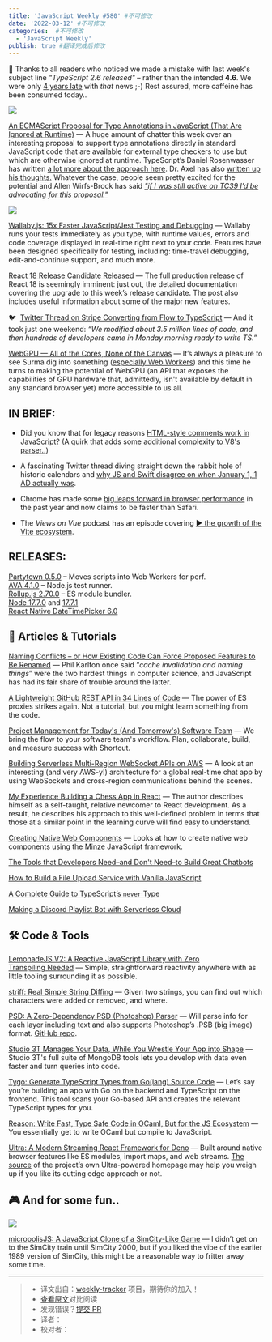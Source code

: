 ```yaml
---
title: 'JavaScript Weekly #580' #不可修改
date: '2022-03-12' #不可修改
categories:  #不可修改
  - 'JavaScript Weekly'
publish: true #翻译完成后修改
---
```


🤦 Thanks to all readers who noticed we made a mistake with last week's subject line _"TypeScript 2.6 released"_ – rather than the intended **4.6**. We were only [4 years late](https://javascriptweekly.com/link/120875/web) with _that_ news ;-) Rest assured, more caffeine has been consumed today..

<!--以上是预览信息，图片一张或限制百字左右，前者优先，全文请使用二级及以下标题-->
<!-- more -->

[![](https://res.cloudinary.com/cpress/image/upload/w_1280,e_sharpen:60/dtmnmyvkngvdz0oxkzgg.jpg)](https://javascriptweekly.com/link/120913/web)

[An ECMAScript Proposal for Type Annotations in JavaScript (That Are Ignored at Runtime)](https://javascriptweekly.com/link/120916/web "github.com") — A huge amount of chatter this week over an interesting proposal to support type annotations directly in standard JavaScript code that are available for external type checkers to use but which are otherwise ignored at runtime. TypeScript’s Daniel Rosenwasser has written [a lot more about the approach here](https://javascriptweekly.com/link/120913/web). Dr. Axel has also [written up his thoughts.](https://javascriptweekly.com/link/120917/web) Whatever the case, people seem pretty excited for the potential and Allen Wirfs-Brock has said [_"if I was still active on TC39 I’d be advocating for this proposal."_](https://javascriptweekly.com/link/120924/web)

[![](https://copm.s3.amazonaws.com/64147ecc.png)](https://javascriptweekly.com/link/120876/web)

[Wallaby.js: 15x Faster JavaScript/Jest Testing and Debugging](https://javascriptweekly.com/link/120876/web) — Wallaby runs your tests immediately as you type, with runtime values, errors and code coverage displayed in real-time right next to your code. Features have been designed specifically for testing, including: time-travel debugging, edit-and-continue support, and much more.

[React 18 Release Candidate Released](https://javascriptweekly.com/link/120877/web "reactjs.org") — The full production release of React 18 is seemingly imminent: just out, the detailed documentation covering the upgrade to this week’s release candidate. The post also includes useful information about some of the major new features.

🐦  [Twitter Thread on Stripe Converting from Flow to TypeScript](https://javascriptweekly.com/link/120919/web "twitter.com") — And it took just one weekend: _“We modified about 3.5 million lines of code, and then hundreds of developers came in Monday morning ready to write TS.”_

[WebGPU — All of the Cores, None of the Canvas](https://javascriptweekly.com/link/120920/web "surma.dev") — It’s always a pleasure to see Surma dig into something ([especially Web Workers](https://javascriptweekly.com/link/120921/web)) and this time he turns to making the potential of WebGPU (an API that exposes the capabilities of GPU hardware that, admittedly, isn't available by default in any standard browser yet) more accessible to us all.

## **IN BRIEF:**

*   Did you know that for legacy reasons [HTML-style comments work in JavaScript?](https://javascriptweekly.com/link/120878/web) (A quirk that adds some additional complexity [to V8's parser..](https://javascriptweekly.com/link/120879/web))

*   A fascinating Twitter thread diving straight down the rabbit hole of historic calendars and [why JS and Swift disagree on when January 1, 1 AD actually was](https://javascriptweekly.com/link/120880/web).

*   Chrome has made some [big leaps forward in browser performance](https://javascriptweekly.com/link/120881/web) in the past year and now claims to be faster than Safari.

*   The _Views on Vue_ podcast has an episode covering [▶️ the growth of the Vite ecosystem](https://javascriptweekly.com/link/120922/web).


## **RELEASES:**

[Partytown 0.5.0](https://javascriptweekly.com/link/120909/web) – Moves scripts into Web Workers for perf.  
[AVA 4.1.0](https://javascriptweekly.com/link/120882/web) – Node.js test runner.  
[Rollup.js 2.70.0](https://javascriptweekly.com/link/120883/web) – ES module bundler.  
[Node 17.7.0](https://javascriptweekly.com/link/120910/web) and [17.7.1](https://javascriptweekly.com/link/120911/web)  
[React Native DateTimePicker 6.0](https://javascriptweekly.com/link/120884/web)

## 📒 Articles & Tutorials

[Naming Conflicts – or How Existing Code Can Force Proposed Features to Be Renamed](https://javascriptweekly.com/link/120888/web "2ality.com") — Phil Karlton once said “_cache invalidation and naming things_” were the two hardest things in computer science, and JavaScript has had its fair share of trouble around the latter.

[A Lightweight GitHub REST API in 34 Lines of Code](https://javascriptweekly.com/link/120889/web "gist.github.com") — The power of ES proxies strikes again. Not a tutorial, but you might learn something from the code.

[Project Management for Today's (And Tomorrow's) Software Team](https://javascriptweekly.com/link/120890/web "shortcut.com") — We bring the flow to your software team's workflow. Plan, collaborate, build, and measure success with Shortcut.

[Building Serverless Multi-Region WebSocket APIs on AWS](https://javascriptweekly.com/link/120891/web "aws.amazon.com") — A look at an interesting (and very AWS-y!) architecture for a global real-time chat app by using WebSockets and cross-region communications behind the scenes.

[My Experience Building a Chess App in React](https://javascriptweekly.com/link/120892/web "dev.to") — The author describes himself as a self-taught, relative newcomer to React development. As a result, he describes his approach to this well-defined problem in terms that those at a similar point in the learning curve will find easy to understand.

[Creating Native Web Components](https://javascriptweekly.com/link/120893/web "tympanus.net") — Looks at how to create native web components using the [Minze](https://javascriptweekly.com/link/120894/web) JavaScript framework.

[The Tools that Developers Need–and Don't Need–to Build Great Chatbots](https://javascriptweekly.com/link/120912/web "bit.ly")

[How to Build a File Upload Service with Vanilla JavaScript](https://javascriptweekly.com/link/120896/web)

[A Complete Guide to TypeScript’s `never` Type](https://javascriptweekly.com/link/120897/web)

[Making a Discord Playlist Bot with Serverless Cloud](https://javascriptweekly.com/link/120898/web)

## 🛠 Code & Tools

[LemonadeJS V2: A Reactive JavaScript Library with Zero Transpiling Needed](https://javascriptweekly.com/link/120899/web "lemonadejs.net") — Simple, straightforward reactivity anywhere with as little tooling surrounding it as possible.

[striff: Real Simple String Diffing](https://javascriptweekly.com/link/120900/web "github.com") — Given two strings, you can find out which characters were added or removed, and where.

[PSD: A Zero-Dependency PSD (Photoshop) Parser](https://javascriptweekly.com/link/120901/web "webtoon.github.io") — Will parse info for each layer including text and also supports Photoshop’s .PSB (big image) format. [GitHub repo](https://javascriptweekly.com/link/120902/web).

[Studio 3T Manages Your Data, While You Wrestle Your App into Shape](https://javascriptweekly.com/link/120903/web "studio3t.com") — Studio 3T's full suite of MongoDB tools lets you develop with data even faster and turn queries into code.

[Tygo: Generate TypeScript Types from Go(lang) Source Code](https://javascriptweekly.com/link/120904/web "github.com") — Let’s say you’re building an app with Go on the backend and TypeScript on the frontend. This tool scans your Go-based API and creates the relevant TypeScript types for you.

[Reason: Write Fast, Type Safe Code in OCaml, But for the JS Ecosystem](https://javascriptweekly.com/link/120905/web "reasonml.github.io") — You essentially get to write OCaml but compile to JavaScript.

[Ultra: A Modern Streaming React Framework for Deno](https://javascriptweekly.com/link/120906/web "ultrajs.dev") — Built around native browser features like ES modules, import maps, and web streams. [The source](https://javascriptweekly.com/link/120907/web) of the project’s own Ultra-powered homepage may help you weigh up if you like its cutting edge approach or not.

## 🎮 And for some fun..

[![](https://res.cloudinary.com/cpress/image/upload/w_1280,e_sharpen:60/vbjn6ttgbh34n14k2j4p.jpg)](https://javascriptweekly.com/link/120908/web)

[micropolisJS: A JavaScript Clone of a SimCity-Like Game](https://javascriptweekly.com/link/120908/web "www.graememcc.co.uk") — I didn’t get on to the SimCity train until SimCity 2000, but if you liked the vibe of the earlier 1989 version of SimCity, this might be a reasonable way to fritter away some time.

---
> * 译文出自：[weekly-tracker](https://github.com/FEDarling/weekly-tracker) 项目，期待你的加入！
> * [查看原文](https://javascriptweekly.com/issues/580)对比阅读
> * 发现错误？[提交 PR](https://github.com/FEDarling/weekly-tracker/blob/main/weeklys/javascript_weekly/580)
> * 译者：
> * 校对者：
